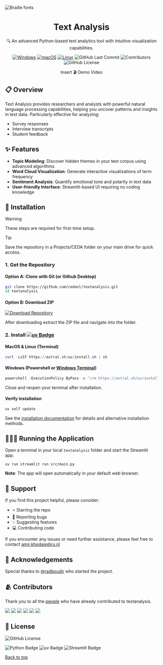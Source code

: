 ![Braille fonts](https://see.fontimg.com/api/rf5/DOeDd/MGE4NTM1Njg3NjZhNDZhZTgwNTE0MjE5YzUxMzA0OTgudHRm/VEVYVCBBTkFMWVNJUw/braille-cc0.png?r=dw&h=81&w=1250&fg=00B17E&bg=000000&s=65)

<div align="center">
  <h1>Text Analysis</h1>

  <p>🔍 An advanced Python-based text analytics tool with intuitive visualization capabilities.</p>

  <p>
    <a href="#"><img src="https://custom-icon-badges.demolab.com/badge/Windows-0078D6?logo=windows11&logoColor=white" alt="Windows"></a>
    <a href="#"><img src="https://img.shields.io/badge/macOS-000000?logo=apple&logoColor=F0F0F0" alt="macOS"></a>
    <a href="#"><img src="https://img.shields.io/badge/Linux-FCC624?logo=linux&logoColor=black" alt="Linux"></a>
    <img src="https://badgen.net/github/last-commit/cedanl/textanalysis" alt="GitHub Last Commit">
    <img src="https://badgen.net/github/contributors/cedanl/textanalysis" alt="Contributors">
    <img src="https://img.shields.io/github/license/cedanl/textanalysis" alt="GitHub License">
  </p>

  <p>Insert 🎬 Demo Video</p>
</div>

## 📋 Overview

Text Analysis provides researchers and analysts with powerful natural language processing capabilities, helping you uncover patterns and insights in text data. Particularly effective for analyzing:

- Survey responses
- Interview transcripts
- Student feedback

## ✨ Features

- **Topic Modeling**: Discover hidden themes in your text corpus using advanced algorithms
- **Word Cloud Visualization**: Generate interactive visualizations of term frequency
- **Sentiment Analysis**: Quantify emotional tone and polarity in text data
- **User-friendly Interface**: Streamlit-based UI requiring no coding knowledge

## 🚀 Installation
> [!WARNING]
> These steps are required for first-time setup.

> [!TIP]
> Save the repository in a Projects/CEDA folder on your main drive for quick access.


### 1. Get the Repository

#### Option A: Clone with Git (or Github Desktop)
```bash
git clone https://github.com/cedanl/textanalysis.git
cd textanalysis
```

#### Option B: Download ZIP
[![Download Repository](https://img.shields.io/badge/Download-Repository-green)](https://github.com/cedanl/textanalysis/archive/refs/heads/main.zip)

After downloading extract the ZIP file and navigate into the folder.

### 2. Install [![uv Badge](https://img.shields.io/badge/uv-DE5FE9?logo=uv&logoColor=fff&style=flat)](https://docs.astral.sh/uv/)

#### MacOS & Linux (Terminal)
```powershell
curl -LsSf https://astral.sh/uv/install.sh | sh
```

#### Windows (Powershell or [Windows Terminal](https://apps.microsoft.com/detail/9n0dx20hk701?hl=nl-NL&gl=NL))
```powershell
powershell -ExecutionPolicy ByPass -c "irm https://astral.sh/uv/install.ps1 | iex"
```
Close and reopen your terminal after installation.

#### Verify installation

```bash
uv self update
```

See the [installation documentation](https://docs.astral.sh/uv/getting-started/installation/) for
details and alternative installation methods.

## 🏃‍♂️‍➡️ Running the Application
Open a terminal in your local `textanalysis` folder and 
start the Streamlit app:

```
uv run streamlit run src/main.py
```

<strong>Note</strong>: The app will open automatically in your default web browser.


## 🤲 Support
If you find this project helpful, please consider:
- ⭐ Starring the repo
- 🐛 Reporting bugs
- 💡 Suggesting features
- 💻 Contributing code

If you encounter any issues or need further assistance, please feel free to contact amir.khodaie@ru.nl

## 🙏 Acknowledgements
Special thanks to @[radboudir](https://github.com/radboudir) who started the project.

## 🫂 Contributors
Thank you to all the [people](https://github.com/cedanl/textanalysis/graphs/contributors) who have already contributed to textanalysis.


[![](https://github.com/asewnandan.png?size=50)](https://github.com/asewnandan)
[![](https://github.com/radboudir.png?size=50)](https://github.com/radboudir)
[![](https://github.com/alilowni.png?size=50)](https://github.com/alilowni)
[![](https://github.com/tin900.png?size=50)](https://github.com/tin900)
[![](https://github.com/Tomeriko96.png?size=50)](https://github.com/Tomeriko96)
[![](https://github.com/jorngithub.png?size=50)](https://github.com/Tomeriko96jorngithub)


## 📄 License
![GitHub License](https://img.shields.io/github/license/cedanl/textanalysis) 

![Python Badge](https://img.shields.io/badge/Python-3776AB?logo=python&logoColor=fff&style=flat)
![uv Badge](https://img.shields.io/badge/uv-DE5FE9?logo=uv&logoColor=fff&style=flat)
![Streamlit Badge](https://img.shields.io/badge/Streamlit-FF4B4B?logo=streamlit&logoColor=fff&style=flat)


[Back to top](#top)
